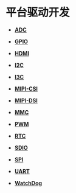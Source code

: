 # 平台驱动开发<a name="ZH-CN_TOPIC_0000001160769576"></a>

-   **[ADC](driver-platform-adc-develop.md)**  

-   **[GPIO](driver-platform-gpio-develop.md)**  

-   **[HDMI](driver-platform-hdmi-develop.md)**  

-   **[I2C](driver-platform-i2c-develop.md)**  

-   **[I3C](driver-platform-i3c-develop.md)**  

-   **[MIPI-CSI](driver-platform-mipicsi-develop.md)**  

-   **[MIPI-DSI](driver-platform-mipidsi-develop.md)**  

-   **[MMC](driver-platform-mmc-develop.md)**  

-   **[PWM](driver-platform-pwm-develop.md)**  

-   **[RTC](driver-platform-rtc-develop.md)**  

-   **[SDIO](driver-platform-sdio-develop.md)**  

-   **[SPI](driver-platform-spi-develop.md)**  

-   **[UART](driver-platform-uart-develop.md)**  

-   **[WatchDog](driver-platform-watchdog-develop.md)**  
